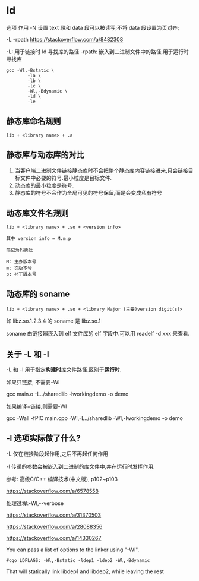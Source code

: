 # ld

选项    作用
-N  设置 text 段和 data 段可以被读写;不将 data 段设置为页对齐;

-L -rpath
https://stackoverflow.com/a/8482308

-L: 用于链接时 ld 寻找库的路径
-rpath: 嵌入到二进制文件中的路径,用于运行时寻找库

	gcc	-Wl,-Bstatic \
			-la \
			-lb \
			-lc \
			-Wl,-Bdynamic \
			-ld \
			-le 

## 静态库命名规则

```
lib + <library name> + .a
```

## 静态库与动态库的对比

1. 当客户端二进制文件链接静态库时不会把整个静态库内容链接进来,只会链接目标文件中必要的符号.最小粒度是目标文件.
2. 动态库的最小粒度是符号.
3. 静态库的符号不会作为全局可见的符号保留,而是会变成私有符号



## 动态库文件名规则

```
lib + <library name> + .so + <version info>

其中 version info = M.m.p

简记为妈卖批

M: 主办版本号
m: 次版本号
p: 补丁版本号
```


## 动态库的 soname

```
lib + <library name> + .so + <library Major (主要)version digit(s)>
```

如 libz.so.1.2.3.4 的 soname 是 libz.so.1

soname 由链接器嵌入到 elf 文件库的 elf 字段中.可以用 readelf -d xxx 来查看.


## 关于 -L 和 -l

-L 和 -l 用于指定**构建时**库文件路径.区别于**运行时**.

如果只链接, 不需要-Wl

gcc main.o -L../sharedlib -lworkingdemo -o demo

如果编译+链接,则需要-Wl

gcc -Wall -fPIC main.cpp -Wl,-L../sharedlib -Wl,-lworkingdemo -o demo



## -l 选项实际做了什么?

-L 仅在链接阶段起作用,之后不再起任何作用

-l 传递的参数会被嵌入到二进制的库文件中,并在运行时发挥作用.

参考: 高级C/C++ 编译技术(中文版), p102~p103

https://stackoverflow.com/a/6578558

处理过程:-Wl,--verbose

https://stackoverflow.com/a/31370503

https://stackoverflow.com/a/28088356

https://stackoverflow.com/a/14330267

You can pass a list of options to the linker using "-Wl".

    #cgo LDFLAGS: -Wl,-Bstatic -ldep1 -ldep2 -Wl,-Bdynamic

That will statically link libdep1 and libdep2, while leaving the rest